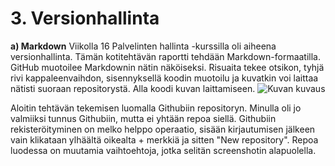 # 3. Versionhallinta

**a) Markdown**
Viikolla 16 Palvelinten hallinta -kurssilla oli aiheena versionhallinta. Tämän kotitehtävän raportti tehdään Markdown-formaatilla. GitHub muotoilee Markdownin nätin näköiseksi. Risuaita tekee otsikon, tyhjä rivi kappaleenvaihdon, sisennyksellä koodin muotoilu ja kuvatkin voi laittaa nätisti suoraan repositorystä. Alla koodi kuvan laittamiseen.
    ![Kuvan kuvaus](/relative/path/to/img.jpg?raw=true "Valinnainen otsikko")

Aloitin tehtävän tekemisen luomalla Githubiin repositoryn. Minulla oli jo valmiiksi tunnus Githubiin, mutta ei yhtään repoa siellä. Githubiin rekisteröityminen on melko helppo operaatio, sisään kirjautumisen jälkeen vain klikataan ylhäältä oikealta + merkkiä ja sitten "New repository". Repoa luodessa on muutamia vaihtoehtoja, jotka selitän screenshotin alapuolella.
